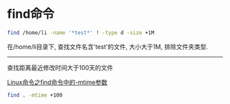 # find命令

```bash
find /home/li -name '*test*' ! -type d -size +1M
```
在/home/li目录下, 查找文件名含'test'的文件, 大小大于1M, 排除文件夹类型.




------


查找距离最近修改时间大于100天的文件



[Linux命令之find命令中的-mtime参数](http://blog.csdn.net/liuzx32/article/details/45219849)

```bash
find . -mtime +100
```
